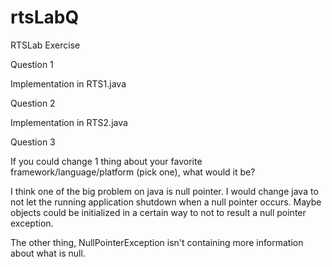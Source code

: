 # rtsLabQ

RTSLab Exercise

Question 1

Implementation in RTS1.java

Question 2

Implementation in RTS2.java

Question 3

If you could change 1 thing about your favorite framework/language/platform (pick one), what would it be?

I think one of the big problem on java is null pointer. I would change java to not let the running application shutdown when a null pointer occurs. Maybe objects could be initialized in a certain way to not to result a null pointer exception.

The other thing, NullPointerException isn't containing more information about what is null.
